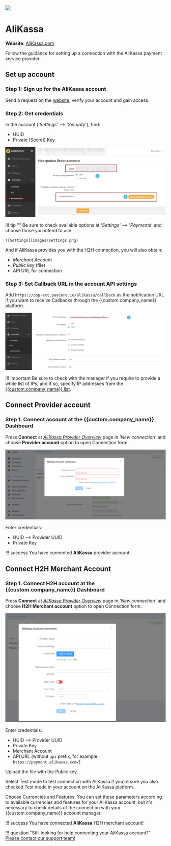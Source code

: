 <img src="https://static.openfintech.io/payment_providers/alikassa/logo.svg?w=400" width="400px" >

# AliKassa

**Website**: [AliKassa.com](https://alikassa.com/)

Follow the guidance for setting up a connection with the AliKassa payment service provider.

## Set up account

### Step 1: Sign up for the AliKassa account

Send a request on the [website](WEBSITE), verify your account and gain access.

### Step 2: Get credentials

In the account (*'Settings'* --> '*Security*'), find:

* UUID
* Private (Secret) Key

![UUID key](images/uuid.png)

!!! tip ""
    Be sure to check available options at *'Settings'* --> '*Payments*' and choose those you intend to use.

    ![Settings](images/settings.png)

And if AliKassa provides you with the H2H connection, you will also obtain:

* *Merchant Account*
* *Public key* (file)
* API URL for connection

### Step 3: Set Callback URL in the account API settings

Add `https://psp-ext.paycore.io/alikassa/callback` as the notification URL if you want to receive Callbacks through the {{custom.company_name}} platform.

![](images/callback.png)

!!! important
    Be sure to check with the manager if you require to provide a white list of IPs, and if so, specify IP addresses from the [{{custom.company_name}} list](/integration/ips/).

## Connect Provider account

### Step 1. Connect account at the {{custom.company_name}} Dashboard

Press **Connect** at [*AliKassa Provider Overview*]({{custom.dashboard_base_url}}connect-dirhttps://payment.alikassa.com/ectory/payment-providers/alikassa/general) page in *'New connection'* and choose **Provider account** option to open Connection form.

![Connect](images/provider-account.png)

Enter credentials:

* UUID --> Provider UUID
* Private Key

!!! success
    You have connected **AliKassa** provider account.

## Connect H2H Merchant Account

### Step 1. Connect H2H account at the {{custom.company_name}} Dashboard

Press **Connect** at [*AliKassa Provider Overview*]({{custom.dashboard_base_url}}connect-directory/payment-providers/alikassa/general) page in *'New connection'* and choose **H2H Merchant account** option to open Connection form.

![Connect](images/h2h-merchant-account.png)

Enter credentials:

* UUID --> Provider UUID
* Private Key
* Merchant Account
* API URL (without `api` prefix, for example: `https://payment.alikassa.com/`)

Upload the file with the Public key.

Select Test mode to test connection with AliKassa if you're sure you also checked Test mode in your account on the AliKassa platform.

Choose Currencies and Features. You can set these parameters according to available currencies and features for your AliKassa account, but it's necessary to check details of the connection with your {{custom.company_name}} account manager.

!!! success
    You have connected **AliKassa** H2H merchant account!

!!! question "Still looking for help connecting your AliKassa account?"
    <!--email_off-->[Please contact our support team!](mailto:{{custom.support_email}})<!--/email_off-->

